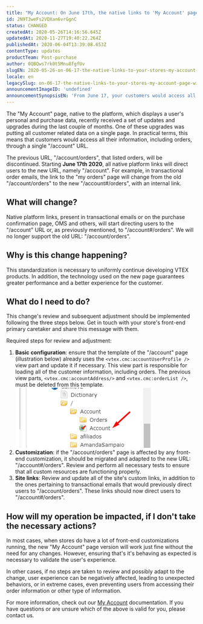 ```yaml
---
title: "My Account: On June 17th, the native links to 'My Account' page will change - review your settings"
id: 2N9T3weFs2VDXan6vrGgnC
status: CHANGED
createdAt: 2020-05-26T14:16:56.645Z
updatedAt: 2020-11-27T19:40:22.264Z
publishedAt: 2020-06-04T13:39:08.653Z
contentType: updates
productTeam: Post-purchase
author: 0QBQws7rk0t5Mnu8fgfUv
slugEN: 2020-05-26-on-06-17-the-native-links-to-your-stores-my-account-page-will-change-review
locale: en
legacySlug: on-06-17-the-native-links-to-your-stores-my-account-page-will-change-review
announcementImageID: 'undefined'
announcementSynopsisEN: 'From June 17, your customers would access all their information, including orders, through a single "/account" URL.'
---
```


The "My Account" page, native to the platform, which displays a user's personal and purchase data, recently received a set of updates and upgrades during the last couple of months. One of these upgrades was putting all customer related data on a single page. In practical terms, this means that customers would access all their information, including orders, through a single "/account" URL. 

The previous URL, "/account/orders", that listed orders, will be discontinued.
Starting __June 17th 2020__, all native platform links will direct users to the new URL, namely "/account". For example, in transactional order emails, the link to the "my orders" page will change from the old "/account/orders" to the new "/account#/orders", with an internal link. 

## What will change?

Native platform links, present in transactional emails or on the purchase confirmation page, OMS and others, will start directing users to the "/account" URL or, as previously mentioned, to "/account#/orders". We will no longer support the old URL: "/account/orders".

## Why is this change happening?

This standardization is necessary to uniformly continue developing VTEX products. In addition, the technology used on the new page guarantees greater performance and a better experience for the customer.

## What do I need to do?

This change's review and subsequent adjustment should be implemented following the three steps below. Get in touch with your store's front-end primary caretaker and share this message with them. 

Required steps for review and adjustment:

1. __Basic configuration__: ensure that the template of the "/account" page (illustration below) already uses the `<vtex.cmc:accountUserProfile />` view part and update it if necessary. This view part is responsible for loading all of the customer information, including orders. The previous view parts, `<vtex.cmc:accountAddress/>` and `<vtex.cmc:orderList />`, must be deleted from this template.![account](https://raw.githubusercontent.com/vtexdocs/help-center-content/refs/heads/main/docs/en/announcements/2020/may/2020-05-26-on-06-17-the-native-links-to-your-stores-my-account-page-will-change-review_1.png)  
2. __Customization__: if the "/account/orders" page is affected by any front-end customization, it should be migrated and adapted to the new URL: "/account#/orders". Review and perform all necessary tests to ensure that all custom resources are functioning properly.  
3. __Site links__: Review and update all of the site's custom links, in addition to the ones pertaining to transactional emails that would previously direct users to "/account/orders". These links should now direct users to "/account#/orders".

## How will my operation be impacted, if I don't take the necessary actions?

In most cases, when stores do have a lot of front-end customizations running, the new "My Account" page version will work just fine without the need for any changes. However, ensuring that's it's behaving as expected is necessary to validate the user's experience.

In other cases, if no steps are taken to review and possibly adapt to the change, user experience can be negatively affected, leading to unexpected behaviors, or in extreme cases, even preventing users from accessing their order information or other type of information.

For more information, check out our [My Account](https://help.vtex.com/en/tutorial/como-funciona-o-my-account--2BQ3GiqhqGJTXsWVuio3Xh?locale=pt) documentation. If you have questions or are unsure which of the above is valid for you, please contact us.
